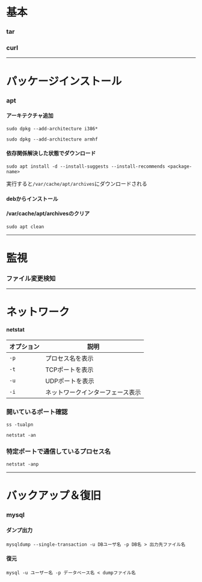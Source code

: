# 基本

### tar


### curl

---

# パッケージインストール



### apt

#### アーキテクチャ追加

```sudo dpkg --add-architecture i386*```

```sudo dpkg --add-architecture armhf```


#### 依存関係解決した状態でダウンロード

```sudo apt install -d --install-suggests --install-recommends <package-name>```

実行すると`/var/cache/apt/archives`にダウンロードされる

#### debからインストール


#### /var/cache/apt/archivesのクリア

```sudo apt clean```

---

# 監視

### ファイル変更検知

---

# ネットワーク

#### netstat
|  オプション  |  説明  |
| ---- | ---- |
|  `-p`  |  プロセス名を表示  |
|  `-t`  |  TCPポートを表示  |
|  `-u`  |  UDPポートを表示  |
|  `-i`  | ネットワークインターフェース表示 |

### 開いているポート確認

```ss -tualpn```

```netstat -an```

### 特定ポートで通信しているプロセス名

```netstat -anp```

---

# バックアップ＆復旧

### mysql

#### ダンプ出力

```mysqldump --single-transaction -u DBユーザ名 -p DB名 > 出力先ファイル名```

#### 復元

```mysql -u ユーザー名 -p データベース名 < dumpファイル名```

